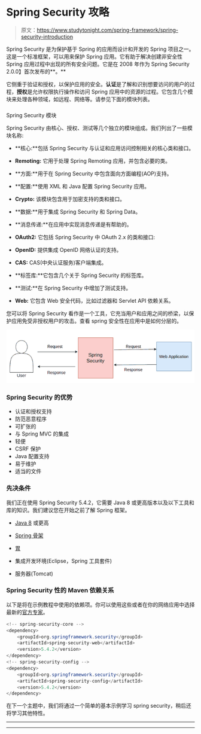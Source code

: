 # Spring Security 攻略

> 原文：<https://www.studytonight.com/spring-framework/spring-security-introduction>

Spring Security 是为保护基于 Spring 的应用而设计和开发的 Spring 项目之一。这是一个标准框架，可以用来保护 Spring 应用。它有助于解决创建非安全性 Spring 应用过程中出现的所有安全问题。它是在 2008 年作为 Spring Security 2.0.0】首次发布的**。**

它侧重于验证和授权，以保护应用的安全。**认证**是了解和识别想要访问的用户的过程，**授权**是允许权限执行操作和访问 Spring 应用中的资源的过程。它包含几个模块来处理各种领域，如远程、网络等。请参见下面的模块列表。

### 
Spring Security 模块

Spring Security 由核心、授权、测试等几个独立的模块组成。我们列出了一些模块名称:

*   **核心:**包括 Spring Security 与认证和应用访问控制相关的核心类和接口。

*   **Remoting:** 它用于处理 Spring Remoting 应用，并包含必要的类。

*   **方面:**用于在 Spring Security 中包含面向方面编程(AOP)支持。

*   **配置:**使用 XML 和 Java 配置 Spring Security 应用。

*   **Crypto:** 该模块包含用于加密支持的类和接口。

*   **数据:**用于集成 Spring Security 和 Spring Data。

*   **消息传递:**在应用中实现消息传递是有帮助的。

*   **OAuth2:** 它包括 Spring Security 中 OAuth 2.x 的类和接口:

*   **OpenID:** 提供集成 OpenID 网络认证的支持。

*   **CAS:** CAS(中央认证服务)客户端集成。

*   **标签库:**它包含几个关于 Spring Security 的标签库。

*   **测试:**在 Spring Security 中增加了测试支持。

*   **Web:** 它包含 Web 安全代码，比如过滤器和 Servlet API 依赖关系。

您可以将 Spring Security 看作是一个工具，它充当用户和应用之间的桥梁，以保护应用免受非授权用户的攻击。查看 spring 安全性在应用中是如何分层的。

![](img/7245011b19df470141382882c87ad9ee.png)

### Spring Security 的优势

*   认证和授权支持
*   防范恶意程序
*   可扩张的
*   与 Spring MVC 的集成
*   轻便
*   CSRF 保护
*   Java 配置支持
*   易于维护
*   适当的文件

### 先决条件

我们正在使用 Spring Security 5.4.2，它需要 Java 8 或更高版本以及以下工具和库的知识。我们建议您在开始之前了解 Spring 框架。

*   [Java 8](https://www.studytonight.com/java-8/) 或更高

*   [Spring 骨架](https://www.studytonight.com/spring-framework/spring-introduction)

*   [胃](https://www.studytonight.com/maven/)

*   集成开发环境(Eclipse，Spring 工具套件)

*   服务器(Tomcat)

### Spring Security 性的 Maven 依赖关系

以下是将在示例教程中使用的依赖项。你可以使用这些或者在你的网络应用中选择最新的[官方专家](https://mvnrepository.com/artifact/org.springframework.security)。

```java
<!-- spring-security-core -->
<dependency>
	<groupId>org.springframework.security</groupId>
	<artifactId>spring-security-web</artifactId>
	<version>5.4.2</version>
</dependency>
<!-- spring-security-config -->
<dependency>
	<groupId>org.springframework.security</groupId>
	<artifactId>spring-security-config</artifactId>
	<version>5.4.2</version>
</dependency>
```

在下一个主题中，我们将通过一个简单的基本示例学习 spring security，稍后还将学习其他特性。

* * *

* * *